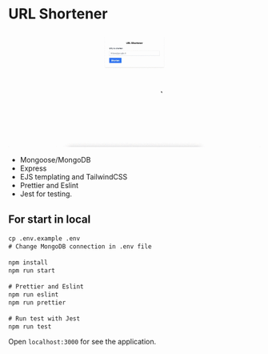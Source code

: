 # URL Shortener

![URL Shortener gif](https://raw.githubusercontent.com/falconandrea/simple-nodejs-tests/main/images/url-shortener.gif)

- Mongoose/MongoDB
- Express
- EJS templating and TailwindCSS
- Prettier and Eslint
- Jest for testing.

## For start in local

```
cp .env.example .env
# Change MongoDB connection in .env file

npm install
npm run start

# Prettier and Eslint
npm run eslint
npm run prettier

# Run test with Jest
npm run test
```

Open `localhost:3000` for see the application.

